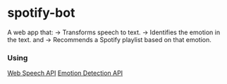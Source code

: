 # spotify-bot

A web app that:
-> Transforms speech to text.
-> Identifies the emotion in the text.
and
-> Recommends a Spotify playlist based on that emotion.

### Using
[Web Speech API](https://developer.mozilla.org/en-US/docs/Web/API/Web_Speech_API)
[Emotion Detection API](https://github.com/Mac1327/emotion-detection-api)
